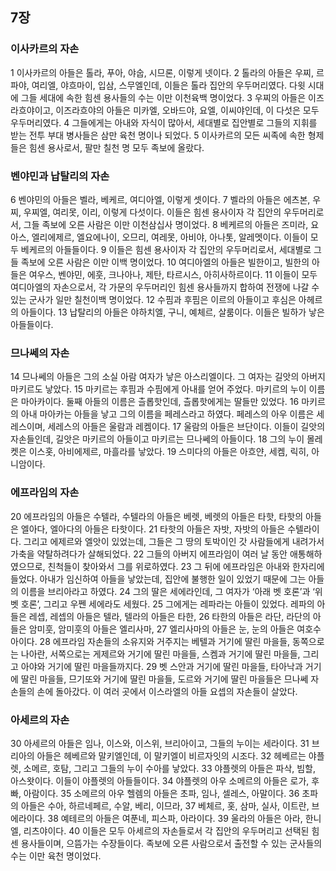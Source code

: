 ## 7장
### 이사카르의 자손
1 이사카르의 아들은 톨라, 푸아, 야숩, 시므론, 이렇게 넷이다.
2 톨라의 아들은 우찌, 르파야, 여리엘, 야흐마이, 입삼, 스무엘인데, 이들은 톨라 집안의 우두머리였다. 다윗 시대에 그들 세대에 속한 힘센 용사들의 수는 이만 이천육백 명이었다.
3 우찌의 아들은 이즈라흐야이고, 이즈라흐야의 아들은 미카엘, 오바드야, 요엘, 이씨야인데, 이 다섯은 모두 우두머리였다.
4 그들에게는 아내와 자식이 많아서, 세대별로 집안별로 그들의 지휘를 받는 전투 부대 병사들은 삼만 육천 명이나 되었다.
5 이사카르의 모든 씨족에 속한 형제들은 힘센 용사로서, 팔만 칠천 명 모두 족보에 올랐다.
### 벤야민과 납탈리의 자손
6 벤야민의 아들은 벨라, 베케르, 여디아엘, 이렇게 셋이다.
7 벨라의 아들은 에츠본, 우찌, 우찌엘, 여리못, 이리, 이렇게 다섯이다. 이들은 힘센 용사이자 각 집안의 우두머리로서, 그들 족보에 오른 사람은 이만 이천삼십사 명이었다.
8 베케르의 아들은 즈미라, 요아스, 엘리에제르, 엘요에나이, 오므리, 여레못, 아비야, 아나톳, 알레멧이다. 이들이 모두 베케르의 아들들이다.
9 이들은 힘센 용사이자 각 집안의 우두머리로서, 세대별로 그들 족보에 오른 사람은 이만 이백 명이었다.
10 여디아엘의 아들은 빌한이고, 빌한의 아들은 여우스, 벤야민, 에훗, 크나아나, 제탄, 타르시스, 아히사하르이다.
11 이들이 모두 여디아엘의 자손으로서, 각 가문의 우두머리인 힘센 용사들까지 합하여 전쟁에 나갈 수 있는 군사가 일만 칠천이백 명이었다.
12 수핌과 후핌은 이르의 아들이고 후심은 아헤르의 아들이다.
13 납탈리의 아들은 야하치엘, 구니, 예체르, 살룸이다. 이들은 빌하가 낳은 아들들이다.
### 므나쎄의 자손
14 므나쎄의 아들은 그의 소실 아람 여자가 낳은 아스리엘이다. 그 여자는 길앗의 아버지 마키르도 낳았다.
15 마키르는 후핌과 수핌에게 아내를 얻어 주었다. 마키르의 누이 이름은 마아카이다. 둘째 아들의 이름은 츨롭핫인데, 츨롭핫에게는 딸들만 있었다.
16 마키르의 아내 마아카는 아들을 낳고 그의 이름을 페레스라고 하였다. 페레스의 아우 이름은 세레스이며, 세레스의 아들은 울람과 레켐이다.
17 울람의 아들은 브단이다. 이들이 길앗의 자손들인데, 길앗은 마키르의 아들이고 마키르는 므나쎄의 아들이다.
18 그의 누이 몰레켓은 이스홋, 아비에제르, 마흘라를 낳았다.
19 스미다의 아들은 아흐얀, 세켐, 릭히, 아니암이다.
### 에프라임의 자손
20 에프라임의 아들은 수텔라, 수텔라의 아들은 베렛, 베렛의 아들은 타핫, 타핫의 아들은 엘아다, 엘아다의 아들은 타핫이다.
21 타핫의 아들은 자밧, 자밧의 아들은 수텔라이다. 그리고 에제르와 엘앗이 있었는데, 그들은 그 땅의 토박이인 갓 사람들에게 내려가서 가축을 약탈하려다가 살해되었다.
22 그들의 아버지 에프라임이 여러 날 동안 애통해하였으므로, 친척들이 찾아와서 그를 위로하였다.
23 그 뒤에 에프라임은 아내와 한자리에 들었다. 아내가 임신하여 아들을 낳았는데, 집안에 불행한 일이 있었기 때문에 그는 아들의 이름을 브리아라고 하였다.
24 그의 딸은 세에라인데, 그 여자가 ‘아래 벳 호론’과 ‘위 벳 호론’, 그리고 우쩬 세에라도 세웠다.
25 그에게는 레파라는 아들이 있었다. 레파의 아들은 레셉, 레셉의 아들은 텔라, 텔라의 아들은 타한,
26 타한의 아들은 라단, 라단의 아들은 암미훗, 암미훗의 아들은 엘리사마,
27 엘리사마의 아들은 눈, 눈의 아들은 여호수아이다.
28 에프라임 자손들의 소유지와 거주지는 베텔과 거기에 딸린 마을들, 동쪽으로는 나아란, 서쪽으로는 게제르와 거기에 딸린 마을들, 스켐과 거기에 딸린 마을들, 그리고 아야와 거기에 딸린 마을들까지다.
29 벳 스안과 거기에 딸린 마을들, 타아낙과 거기에 딸린 마을들, 므기또와 거기에 딸린 마을들, 도르와 거기에 딸린 마을들은 므나쎄 자손들의 손에 돌아갔다. 이 여러 곳에서 이스라엘의 아들 요셉의 자손들이 살았다.
### 아세르의 자손
30 아세르의 아들은 임나, 이스와, 이스위, 브리아이고, 그들의 누이는 세라이다.
31 브리아의 아들은 헤베르와 말키엘인데, 이 말키엘이 비르자잇의 시조다.
32 헤베르는 야플렛, 소메르, 호탐, 그리고 그들의 누이 수아를 낳았다.
33 야플렛의 아들은 파삭, 빔할, 아스왓이다. 이들이 야플렛의 아들들이다.
34 야플렛의 아우 소메르의 아들은 로가, 후빠, 아람이다.
35 소메르의 아우 헬렘의 아들은 초파, 임나, 셀레스, 아말이다.
36 초파의 아들은 수아, 하르네페르, 수알, 베리, 이므라,
37 베체르, 홋, 삼마, 실사, 이트란, 브에라이다.
38 예테르의 아들은 여푼네, 피스파, 아라이다.
39 울라의 아들은 아라, 한니엘, 리츠야이다.
40 이들은 모두 아세르의 자손들로서 각 집안의 우두머리고 선택된 힘센 용사들이며, 으뜸가는 수장들이다. 족보에 오른 사람으로서 출전할 수 있는 군사들의 수는 이만 육천 명이었다.
